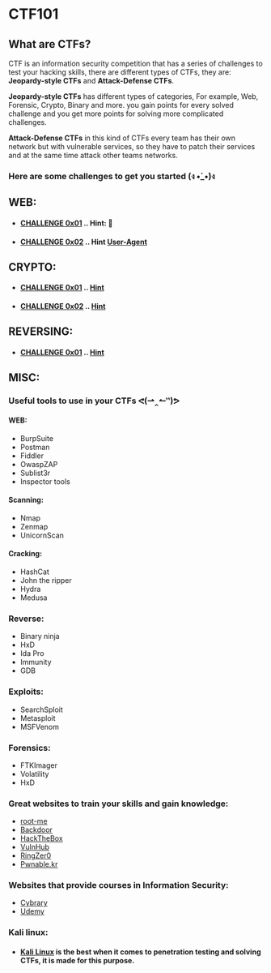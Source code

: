 # CTF101

## What are CTFs?

CTF is an information security competition that has a series of challenges to test your hacking skills, there are different types of CTFs, they are:
**Jeopardy-style CTFs** and **Attack-Defense CTFs**.

**Jeopardy-style CTFs** has different types of categories, For example, Web, Forensic, Crypto, Binary and more.
you gain points for every solved challenge and you get more points for solving more complicated challenges.

**Attack-Defense CTFs** in this kind of CTFs every team has their own network but with vulnerable services, so they have to patch their services and at the same time attack other teams networks.

### Here are some challenges to get you started (ง •̀_•́)ง

## WEB:
- #### [CHALLENGE 0x01](http://hack.bckdr.in/2013-WEB-50/getflag.php) .. Hint: 🍪
- #### [CHALLENGE 0x02](http://hack.bckdr.in/BRWSR/) .. Hint [User-Agent](https://en.wikipedia.org/wiki/User_agent)

## CRYPTO:
- #### [CHALLENGE 0x01](https://github.com/B4ss4m/CTF101/blob/master/Crypto%20Challenge.md) .. [Hint](http://southernshakespearefestival.org/wp-content/uploads/2016/08/Caesar-Salad-768x665.jpg)
- #### [CHALLENGE 0x02](https://github.com/B4ss4m/CTF101/blob/master/Decrypt%20Me!!.md) .. [Hint](https://static.comicvine.com/uploads/scale_small/5/58127/1220284-441px_samuel_morse_1840.jpg)

## REVERSING:
- #### [CHALLENGE 0x01](https://backdoor.sdslabs.co/challenges/2013-BIN-50) .. [Hint](https://www.lifewire.com/strings-linux-command-4093452)

## MISC:






### Useful tools to use in your CTFs ᕙ(⇀‸↼‶)ᕗ

#### WEB:
- BurpSuite
- Postman
- Fiddler
- OwaspZAP
- Sublist3r
- Inspector tools

#### Scanning:
- Nmap
- Zenmap
- UnicornScan

#### Cracking:
- HashCat
- John the ripper
- Hydra
- Medusa

### Reverse:
- Binary ninja
- HxD
- Ida Pro
- Immunity
- GDB

### Exploits:
- SearchSploit
- Metasploit
- MSFVenom

### Forensics:
- FTKImager
- Volatility
- HxD

### Great websites to train your skills and gain knowledge:

- [root-me](https://root-me.org/)
- [Backdoor](https://backdoor.sdslabs.co/)
- [HackTheBox](https://www.hackthebox.eu/)
- [VulnHub](https://www.vulnhub.com/)
- [RingZer0](https://ringzer0team.com/)
- [Pwnable.kr](http://pwnable.kr/)

### Websites that provide courses in Information Security:
- [Cybrary](https://cybrary.it/)
- [Udemy](https://www.udemy.com/)
### Kali linux:
- #### [Kali Linux](https://www.kali.org/downloads/) is the best when it comes to penetration testing and solving CTFs, it is made for this purpose.
